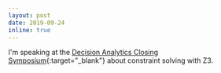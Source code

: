 ```yaml
---
layout: post
date: 2019-09-24
inline: true
---
```


I'm speaking at the [Decision Analytics Closing Symposium](https://www.decisionanalyticsclosingsymposium.com/){:target="\_blank"} about constraint solving with Z3.




